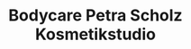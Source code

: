 ---
title: "Bodycare Petra Scholz Kosmetikstudio"
url: /forchheim/bodycare-petra-scholz-kosmetikstudio/
shop: Kosmetik
---